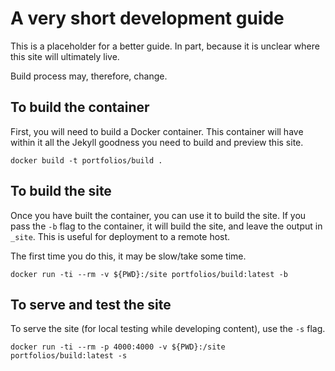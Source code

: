# A very short development guide

This is a placeholder for a better guide. In part, because it is unclear where this site will ultimately live. 

Build process may, therefore, change.

## To build the container

First, you will need to build a Docker container. This container will have within it all the Jekyll goodness you need to build and preview this site.

```
docker build -t portfolios/build .
```

## To build the site

Once you have built the container, you can use it to build the site. If you pass the `-b` flag to the container, it will build the site, and leave the output in `_site`. This is useful for deployment to a remote host.

The first time you do this, it may be slow/take some time.

```
docker run -ti --rm -v ${PWD}:/site portfolios/build:latest -b 
```

## To serve and test the site

To serve the site (for local testing while developing content), use the `-s` flag.

```
docker run -ti --rm -p 4000:4000 -v ${PWD}:/site portfolios/build:latest -s
```

